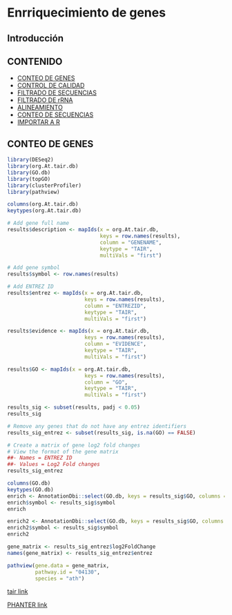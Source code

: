 Enrriquecimiento de genes
================

## Introducción



## CONTENIDO

- [CONTEO DE GENES](#conteo-de-genes)
- [CONTROL DE CALIDAD](#control-de-calidad)
- [FILTRADO DE SECUENCIAS](#filtrado-de-secuencias)
- [FILTRADO DE rRNA](#filtrado-de-rrna)
- [ALINEAMIENTO](#alineamiento)
- [CONTEO DE SECUENCIAS](#conteo-de-secuencias)
- [IMPORTAR A R](#importar-a-r)

## CONTEO DE GENES
 
 ``` r
library(DESeq2)
library(org.At.tair.db)
library(GO.db)
library(topGO)
library(clusterProfiler)
library(pathview)
```


``` r
columns(org.At.tair.db)
keytypes(org.At.tair.db)
```


```r
# Add gene full name
results$description <- mapIds(x = org.At.tair.db,
                              keys = row.names(results),
                              column = "GENENAME",
                              keytype = "TAIR",
                              multiVals = "first")

# Add gene symbol
results$symbol <- row.names(results)

# Add ENTREZ ID
results$entrez <- mapIds(x = org.At.tair.db,
                         keys = row.names(results),
                         column = "ENTREZID",
                         keytype = "TAIR",
                         multiVals = "first")

results$evidence <- mapIds(x = org.At.tair.db,
                         keys = row.names(results),
                         column = "EVIDENCE",
                         keytype = "TAIR",
                         multiVals = "first")

results$GO <- mapIds(x = org.At.tair.db,
                         keys = row.names(results),
                         column = "GO",
                         keytype = "TAIR",
                         multiVals = "first")
```

```r
results_sig <- subset(results, padj < 0.05)
results_sig
```

   
```r
# Remove any genes that do not have any entrez identifiers
results_sig_entrez <- subset(results_sig, is.na(GO) == FALSE)

# Create a matrix of gene log2 fold changes
# View the format of the gene matrix
##- Names = ENTREZ ID
##- Values = Log2 Fold changes
results_sig_entrez
```

```r
columns(GO.db)
keytypes(GO.db)
enrich <- AnnotationDbi::select(GO.db, keys = results_sig$GO, columns = c('TERM', 'ONTOLOGY'), keytypes = 'GO')
enrich$symbol <- results_sig$symbol
enrich
```

    
```r
enrich2 <- AnnotationDbi::select(GO.db, keys = results_sig$GO, columns = 'DEFINITION', keytypes = 'GO')
enrich2$symbol <- results_sig$symbol
enrich2
```
```r
gene_matrix <- results_sig_entrez$log2FoldChange
names(gene_matrix) <- results_sig_entrez$entrez
```

```r
pathview(gene.data = gene_matrix, 
         pathway.id = "04130", 
         species = "ath")

```


[tair link](https://www.arabidopsis.org/tools/go_term_enrichment.jsp)

[PHANTER link](http://pantherdb.org/)
